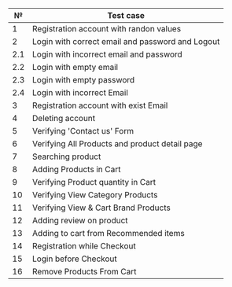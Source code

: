 | №   | Test case                                        |
| --- | ------------------------------------------------ |
| 1   | Registration account with randon values          |
| 2   | Login with correct email and password and Logout |
| 2.1 | Login with incorrect email and password          |
| 2.2 | Login with empty email                           |
| 2.3 | Login with empty password                        |
| 2.4 | Login with incorrect Email                       |
| 3   | Registration account with exist Email            |
| 4   | Deleting account                                 |
| 5   | Verifying 'Contact us' Form                      |
| 6   | Verifying All Products and product detail page   |
| 7   | Searching product                                |
| 8   | Adding Products in Cart                          |
| 9   | Verifying Product quantity in Cart               |
| 10  | Verifying View Category Products                 |
| 11  | Verifying View & Cart Brand Products             |
| 12  | Adding review on product                         |
| 13  | Adding to cart from Recommended items            |
| 14  | Registration while Checkout                      |
| 15  | Login before Checkout                            |
| 16  | Remove Products From Cart                        |

